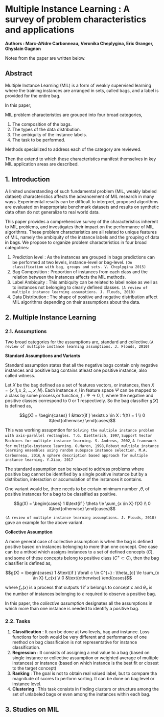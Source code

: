 # Multiple Instance Learning : A survey of problem characteristics and applications

**Authors : Marc-ANdre Carbonneau, Veronika Cheplygina, Eric Granger, Ghyslain Gagnon**

Notes from the paper are written below.

## Abstract

Multiple Instance Learning (MIL) is a form of weakly supervised learning where the training instances are arranged in sets, called bags, and a label is provided for the entire bag.

In this paper,

MIL problem characteristics are grouped into four broad categories,

1. The composition of the bags.
2. The types of the data distribution.
3. The ambiquity of the instance labels.
4. The task to be performed.

Methods specialized to address each of the category are reviewed.

Then the extend to which these characteristics manifest themselves in key MIL application areas are described.

## 1. Introduction

A limited understanding of such fundamental problem (MIL, weakly labeled dataset) characteristics affects the advancement of MIL research in many ways. Experimental results can be difficult to interpret, proposed algorithms are evaluated on inappropriate benchmark datasets and results on synthetic data often do not generalize to real world data.

This paper provides a comprehensive survey of the characteristics inherent to MIL problems, and investigates their impact on the performance of MIL algorithms. These problem characteristics are all related to unique features of MIL, namely the ambiquity of the instance labels and the grouping of data in bags. We propose to organize problem characteristics in four broad categotries:

1. Prediction level : As the instances are grouped in bags predictions can be performed at two levels, instance-level or bag-level. `(On classification with bag, groups and sets. V. Cheplygina 2015)`
2. Bag Composition : Proportion of instances from each class and the relation between the instances affects the MIL methods.
3. Label Ambiquity : This ambiquity can be related to label noise as well as to instances not belonging to clearly defined classes. `(A review of multiple instance learning assumptions. J. Flouds, 2010)`
4. Data Distribution : The shape of positive and negative distribution affect MIL algorithms depending on their assumptions about the data.

## 2. Multiple Instance Learning

### 2.1. Assumptions

Two broad categories for the assumptions are, standard and collective.`(A review of multiple instance learning assumptions. J. Flouds, 2010)`

**Standard Assumptions and Variants**

Standard assumption states that all the negative bags contain only negative instances and positive bag contains atleast one positive instance, also called witness.

Let $`X`$ be the bag defined as a set of features vectors, or instances, then $`X = \{x\_1, x\_2, ... , x\_N\}`$. Each instance $`x\_i`$ in feature space $`\Psi`$ can be mapped to a class by some process,or function, $`f : \Psi \rightarrow {0,1}`$, where the negative and positive classes correspond to 0 or 1 respectively. So the bag classifier $`g(X)`$ is defined as,

```math
g(X) = \begin{cases}
    1 &\text{if } \exists x \in X : f(X) = 1 \\
    0 &\text{otherwise}
\end{cases}
```
This was working assupmtion for `Solving the multiple instance problem with axis-parallel rectangles. T.G. Dietterich, 1997`, `Support Vector Machines for multiple-instance learning. S. Andrews, 2002`, `A framework for multiple-instance learning. O.Maron, 1998`, `Robust multiple instance learning ensembles using random subspace instance selection. M.A. Carbonneau, 2016`, `A sphere description based approach for multiple instance learning. Y.Xiao, 2017`

The standard assumption can be relaxed to address problems where positive bag cannot be identified by a single positive instance but by a distribution, interaction or accumulation of the instances it contains.

One variant would be, there needs to be certain minimum number ,$`\theta`$, of positive instances for a bag to be classified as positive.

```math
g(X) = \begin{cases}
    1 &\text{if } \theta \le \sum_{x \in X} f(X) \\
    0 &\text{otherwise}
\end{cases}
```

`(A review of multiple instance learning assumptions. J. Flouds, 2010)` gave an example for the above variant.

**Collective Assumption**

A more general case of collective assumptiom is when the bag is defined positive based on instances belonging to more than one concept. One case can be a mthod which assigns instances to a set of defined concepts $`(C)`$, and some of these concepts belong to positive class $`(C^{+} \subset C)`$, then the bag classifier is defined as,

```math
g(X) = \begin{cases}
    1 &\text{if } \forall c \in C^{+} : \theta_{c} \le \sum_{x \in X} f_c(x) \\
    0 &\text{otherwise}
\end{cases}
```
where $`f_c(x)`$ is a process that outputs 1 if $`x`$ belongs to concept $`c`$ and $`\theta_c`$ is the number of instances belonging to $`c`$ required to observe a positive bag.

In this paper, the *collective assumption* designates all the assumptions in which more than one instance is needed to identify a positive bag.

### 2.2. Tasks

1. **Classification** : It can be done at two levels, bag and instance. Loss functions for both would be very different and performance of one method on bag classificaion is not representative for instance classification.
2. **Regression** : It consists of assigning a real value to a bag (based on single instance or collective assumption or weighted average of multiple instances) or instance (based on which instance is the best fit or closest to the target concept)
3. **Ranking** : The goal is not to obtain real valued label, but to compare tha magnitude of scores to perform sorting. It can be done on bag level or instance level.
4. **Clustering** : This task consists in finding clusters or structure among the set of unlabeled bags or even among the instances within each bag.

## 3. Studies on MIL

